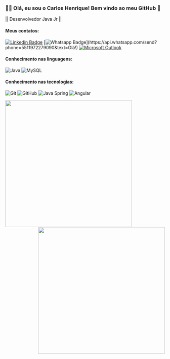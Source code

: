 ### :man_technologist: Olá, eu sou o Carlos Henrique! Bem vindo ao meu GitHub 👋 

|| Desenvolvedor Java Jr ||

#### Meus contatos:
[![Linkedin Badge](https://img.shields.io/badge/LinkedIn-0077B5?style=for-the-badge&logo=linkedin&logoColor=white)](https://www.linkedin.com/in/carlos-henrique-2a85b9aa/)
[![Whatsapp Badge](https://img.shields.io/badge/WhatsApp-25D366?style=for-the-badge&logo=whatsapp&logoColor=white&link=https://api.whatsapp.com/send?phone=5511972279090&text=Olá!)](https://api.whatsapp.com/send?phone=5511972279090&text=Olá!)
[![Microsoft Outlook](https://img.shields.io/badge/Microsoft_Outlook-0078D4?style=for-the-badge&logo=microsoft-outlook&logoColor=white)](mailto:carlosh.carmo@hotmail.com)

#### Conhecimento nas linguagens:
![Java](https://img.shields.io/badge/-Java-000000?style=flat&logo=java)
![MySQL](https://img.shields.io/badge/-MySQL-black?style=flat-square&logo=mysql)

#### Conhecimento nas tecnologias:
![Git](https://img.shields.io/badge/-Git-222222?style=flat&logo=git&logoColor=F05032)
![GitHub](https://img.shields.io/badge/-GitHub-222222?style=flat&logo=github&logoColor=181717)
![Java Spring](https://img.shields.io/badge/-Spring-222222?style=flat&logo=spring&logoColor=6DB33F)
![Angular](https://img.shields.io/badge/-Angular-DD0031?style=flat-square&logo=angular)

<img align="left"  width="400px" src="https://github-readme-stats.vercel.app/api/top-langs/?username=ccarmo&layout=compact&theme=vision-friendly-dark" />
<img align="right" width="400px" src="https://github-readme-stats.vercel.app/api?username=ccarmo&show_icons=true,css&layout=compact&theme=vision-friendly-dark" />


